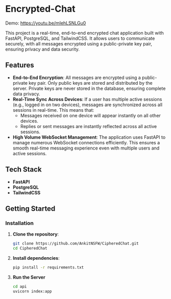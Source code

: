 # Encrypted-Chat

Demo: https://youtu.be/mIehLSNLGu0

This project is a real-time, end-to-end encrypted chat application built with FastAPI, PostgreSQL, and TailwindCSS. It allows users to communicate securely, with all messages encrypted using a public-private key pair, ensuring privacy and data security.

## Features

- **End-to-End Encryption**: All messages are encrypted using a public-private key pair. Only public keys are stored and distributed by the server. Private keys are never stored in the database, ensuring complete data privacy.
- **Real-Time Sync Across Devices**: If a user has multiple active sessions (e.g., logged in on two devices), messages are synchronized across all sessions in real-time. This means that:
  - Messages received on one device will appear instantly on all other devices.
  - Replies or sent messages are instantly reflected across all active sessions.
- **High Volume WebSocket Management**: The application uses FastAPI to manage numerous WebSocket connections efficiently. This ensures a smooth real-time messaging experience even with multiple users and active sessions.

## Tech Stack

- **FastAPI**
- **PostgreSQL**
- **TailwindCSS**

## Getting Started

### Installation

1. **Clone the repository**:
   ```bash
   git clone https://github.com/AnkitNSFW/CipheredChat.git
   cd CipheredChat

2. **Install dependencies**:
   ```bash
   pip install -r requirements.txt

3. **Run the Server**
   ```bash
   cd api
   uvicorn index:app
